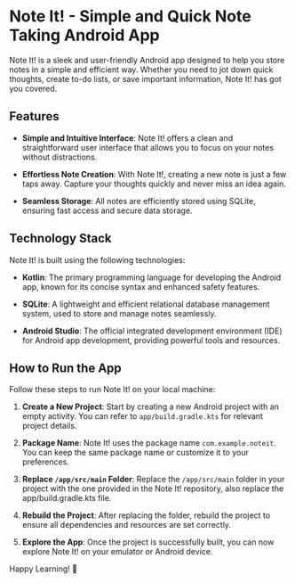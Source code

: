 # Note It! - Simple and Quick Note Taking Android App

Note It! is a sleek and user-friendly Android app designed to help you store notes in a simple and efficient way. Whether you need to jot down quick thoughts, create to-do lists, or save important information, Note It! has got you covered.

## Features

- **Simple and Intuitive Interface**: Note It! offers a clean and straightforward user interface that allows you to focus on your notes without distractions.

- **Effortless Note Creation**: With Note It!, creating a new note is just a few taps away. Capture your thoughts quickly and never miss an idea again.

- **Seamless Storage**: All notes are efficiently stored using SQLite, ensuring fast access and secure data storage.

## Technology Stack

Note It! is built using the following technologies:

- **Kotlin**: The primary programming language for developing the Android app, known for its concise syntax and enhanced safety features.

- **SQLite**: A lightweight and efficient relational database management system, used to store and manage notes seamlessly.

- **Android Studio**: The official integrated development environment (IDE) for Android app development, providing powerful tools and resources.

## How to Run the App

Follow these steps to run Note It! on your local machine:

1. **Create a New Project**: Start by creating a new Android project with an empty activity. You can refer to `app/build.gradle.kts` for relevant project details.

2. **Package Name**: Note It! uses the package name `com.example.noteit`. You can keep the same package name or customize it to your preferences.

3. **Replace `/app/src/main` Folder**: Replace the `/app/src/main` folder in your project with the one provided in the Note It! repository, also replace the app/build.gradle.kts file.

4. **Rebuild the Project**: After replacing the folder, rebuild the project to ensure all dependencies and resources are set correctly.

5. **Explore the App**: Once the project is successfully built, you can now explore Note It! on your emulator or Android device.

Happy Learning! 🚀
